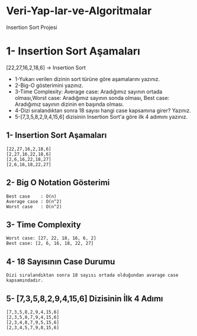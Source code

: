 # Veri-Yap-lar-ve-Algoritmalar
Insertion Sort Projesi
# 1- Insertion Sort Aşamaları
[22,27,16,2,18,6] -> Insertion Sort
- 1-Yukarı verilen dizinin sort türüne göre aşamalarını yazınız.
- 2-Big-O gösterimini yazınız.
- 3-Time Complexity: Average case: Aradığımız sayının ortada olması,Worst case: Aradığımız sayının sonda olması, Best case: Aradığımız sayının dizinin en başında olması.
- 4-Dizi sıralandıktan sonra 18 sayısı hangi case kapsamına girer? Yazınız.
- 5-[7,3,5,8,2,9,4,15,6] dizisinin Insertion Sort'a göre ilk 4 adımını yazınız.
## 1- Insertion Sort Aşamaları 
```
[22,27,16,2,18,6]
[2,27,16,22,18,6]
[2,6,16,22,18,27]
[2,6,16,18,22,27]
```
## 2- Big O Notation Gösterimi
```
Best case    : O(n)
Average case : O(n^2)
Worst case   : O(n^2)
```
## 3- Time Complexity
 ```
 Worst case: [27, 22, 18, 16, 6, 2]  
Best case: [2, 6, 16, 18, 22, 27]
```
## 4- 18 Sayısının Case Durumu
```
Dizi sıralandıktan sonra 18 sayısı ortada olduğundan avarage case kapsamındadır.
```
 ## 5- [7,3,5,8,2,9,4,15,6] Dizisinin İlk 4 Adımı
 ```
 [7,3,5,8,2,9,4,15,6]
 [2,3,5,8,7,9,4,15,6]
 [2,3,4,8,7,9,5,15,6]
 [2,3,4,5,7,9,8,15,6]
 ```
 
 
